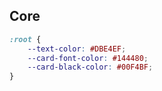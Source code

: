 ## Core

```css
:root {
    --text-color: #DBE4EF;
    --card-font-color: #144480;
    --card-black-color: #00F4BF;
}
```